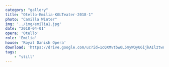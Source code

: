 ```yaml
---
category: "gallery"
title: "Otello-Emilia-KGLTeater-2018-1"
photo: "Camilla Winter"
img: '../img/emilia1.jpg'
date: "2018-04-01"
opera: 'Otello'
role: 'Emilia'
house: 'Royal Danish Opera'
download: 'https://drive.google.com/uc?id=1cQXMvtbw0L5myWQyU6ijkAIlztwnovF2&export=download'
tags:
    - "still"
---
```

